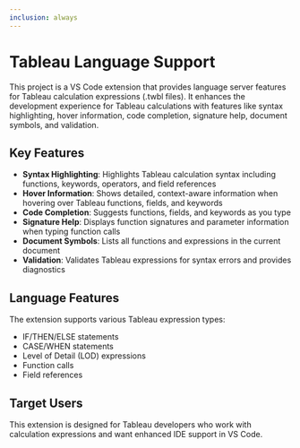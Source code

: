 ```yaml
---
inclusion: always
---
```


# Tableau Language Support

This project is a VS Code extension that provides language server features for Tableau calculation expressions (.twbl files). It enhances the development experience for Tableau calculations with features like syntax highlighting, hover information, code completion, signature help, document symbols, and validation.

## Key Features

- **Syntax Highlighting**: Highlights Tableau calculation syntax including functions, keywords, operators, and field references
- **Hover Information**: Shows detailed, context-aware information when hovering over Tableau functions, fields, and keywords
- **Code Completion**: Suggests functions, fields, and keywords as you type
- **Signature Help**: Displays function signatures and parameter information when typing function calls
- **Document Symbols**: Lists all functions and expressions in the current document
- **Validation**: Validates Tableau expressions for syntax errors and provides diagnostics

## Language Features

The extension supports various Tableau expression types:
- IF/THEN/ELSE statements
- CASE/WHEN statements
- Level of Detail (LOD) expressions
- Function calls
- Field references

## Target Users

This extension is designed for Tableau developers who work with calculation expressions and want enhanced IDE support in VS Code.